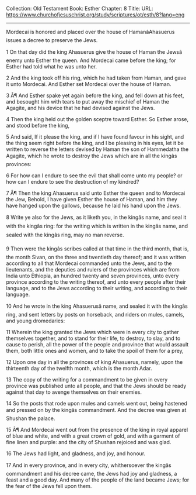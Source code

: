 Collection: Old Testament
Book: Esther
Chapter: 8
Title: 
URL: https://www.churchofjesuschrist.org/study/scriptures/ot/esth/8?lang=eng

---

Mordecai is honored and placed over the house of HamanâAhasuerus issues a decree to preserve the Jews.

1 On that day did the king Ahasuerus give the house of Haman the Jewsâ enemy unto Esther the queen. And Mordecai came before the king; for Esther had told what he was unto her.

2 And the king took off his ring, which he had taken from Haman, and gave it unto Mordecai. And Esther set Mordecai over the house of Haman.

3 Â¶ And Esther spake yet again before the king, and fell down at his feet, and besought him with tears to put away the mischief of Haman the Agagite, and his device that he had devised against the Jews.

4 Then the king held out the golden sceptre toward Esther. So Esther arose, and stood before the king,

5 And said, If it please the king, and if I have found favour in his sight, and the thing seem right before the king, and I be pleasing in his eyes, let it be written to reverse the letters devised by Haman the son of Hammedatha the Agagite, which he wrote to destroy the Jews which are in all the kingâs provinces:

6 For how can I endure to see the evil that shall come unto my people? or how can I endure to see the destruction of my kindred?

7 Â¶ Then the king Ahasuerus said unto Esther the queen and to Mordecai the Jew, Behold, I have given Esther the house of Haman, and him they have hanged upon the gallows, because he laid his hand upon the Jews.

8 Write ye also for the Jews, as it liketh you, in the kingâs name, and seal it with the kingâs ring: for the writing which is written in the kingâs name, and sealed with the kingâs ring, may no man reverse.

9 Then were the kingâs scribes called at that time in the third month, that is, the month Sivan, on the three and twentieth day thereof; and it was written according to all that Mordecai commanded unto the Jews, and to the lieutenants, and the deputies and rulers of the provinces which are from India unto Ethiopia, an hundred twenty and seven provinces, unto every province according to the writing thereof, and unto every people after their language, and to the Jews according to their writing, and according to their language.

10 And he wrote in the king Ahasuerusâ name, and sealed it with the kingâs ring, and sent letters by posts on horseback, and riders on mules, camels, and young dromedaries:

11 Wherein the king granted the Jews which were in every city to gather themselves together, and to stand for their life, to destroy, to slay, and to cause to perish, all the power of the people and province that would assault them, both little ones and women, and to take the spoil of them for a prey,

12 Upon one day in all the provinces of king Ahasuerus, namely, upon the thirteenth day of the twelfth month, which is the month Adar.

13 The copy of the writing for a commandment to be given in every province was published unto all people, and that the Jews should be ready against that day to avenge themselves on their enemies.

14 So the posts that rode upon mules and camels went out, being hastened and pressed on by the kingâs commandment. And the decree was given at Shushan the palace.

15 Â¶ And Mordecai went out from the presence of the king in royal apparel of blue and white, and with a great crown of gold, and with a garment of fine linen and purple: and the city of Shushan rejoiced and was glad.

16 The Jews had light, and gladness, and joy, and honour.

17 And in every province, and in every city, whithersoever the kingâs commandment and his decree came, the Jews had joy and gladness, a feast and a good day. And many of the people of the land became Jews; for the fear of the Jews fell upon them.
